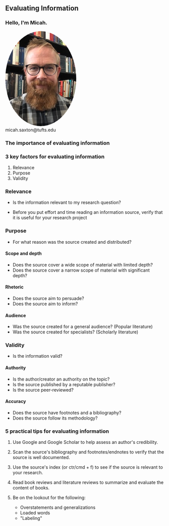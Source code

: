 ## Evaluating Information


### Hello, I'm Micah.
<img src="./images/saxton_profile.jpg" height=300 style="border-radius: 50%">
<br>
micah.saxton@tufts.edu


### The importance of evaluating information


### 3 key factors for evaluating information
1. Relevance
2. Purpose
3. Validity


### Relevance
* Is the information relevant to my research question?

* Before you put effort and time reading an information source, verify that it is useful for your research project


### Purpose
* For what reason was the source created and distributed?

#### Scope and depth
* Does the source cover a wide scope of material with limited depth?
* Does the source cover a narrow scope of material with significant depth?

#### Rhetoric
* Does the source aim to persuade?
* Does the source aim to inform?

#### Audience
* Was the source created for a general audience? (Popular literature)
* Was the source created for specialists? (Scholarly literature)


### Validity
* Is the information valid?

#### Authority
* Is the author/creator an authority on the topic?
* Is the source published by a reputable publisher?
* Is the source peer-reviewed?

#### Accuracy
* Does the source have footnotes and a bibliography?
* Does the source follow its methodology?


### 5 practical tips for evaluating information

1. Use Google and Google Scholar to help assess an author's credibility.

2. Scan the source's bibliography and footnotes/endnotes to verify that the source is well documented.

3. Use the source's index (or ctr/cmd + f) to see if the source is relevant to your research.

4. Read book reviews and literature reviews to summarize and evaluate the content of books.

5. Be on the lookout for the following:
    * Overstatements and generalizations
    * Loaded words
    * "Labeling" 